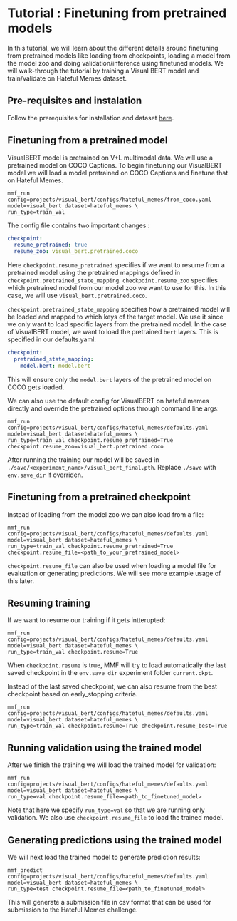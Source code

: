 # Tutorial : Finetuning from pretrained models

In this tutorial, we will learn about the different details around finetuning from pretrained models like loading from checkpoints, loading a model from the model zoo and doing validation/inference using finetuned models. We will walk-through the tutorial by training a Visual BERT model and train/validate on Hateful Memes dataset.

## Pre-requisites and instalation

Follow the prerequisites for installation and dataset [here](https://github.com/facebookresearch/mmf/tree/master/projects/hateful_memes#prerequisites).

## Finetuning from a pretrained model

VisualBERT model is pretrained on V+L multimodal data. We will use a pretrained model on COCO Captions. To begin finetuning our VisualBERT model we will load a model pretrained on COCO Captions and finetune that on Hateful Memes.

```
mmf_run config=projects/visual_bert/configs/hateful_memes/from_coco.yaml model=visual_bert dataset=hateful_memes \
run_type=train_val
```

The config file contains two important changes :

```yaml
checkpoint:
  resume_pretrained: true
  resume_zoo: visual_bert.pretrained.coco
```

Here `checkpoint.resume_pretrained` specifies if we want to resume from a pretrained model using the pretrained mappings defined in `checkpoint.pretrained_state_mapping`. `checkpoint.resume_zoo` specifies which pretrained model from our model zoo we want to use for this. In this case, we will use `visual_bert.pretrained.coco`.

`checkpoint.pretrained_state_mapping` specifies how a pretrained model will be loaded and mapped to which keys of the target model. We use it since we only want to load specific layers from the pretrained model. In the case of VisualBERT model, we want to load the pretrained `bert` layers. This is specified in our defaults.yaml:

```yaml
checkpoint:
  pretrained_state_mapping:
    model.bert: model.bert
```

This will ensure only the `model.bert` layers of the pretrained model on COCO gets loaded.

We can also use the default config for VisualBERT on hateful memes directly and override the pretrained options through command line args:

```
mmf_run config=projects/visual_bert/configs/hateful_memes/defaults.yaml model=visual_bert dataset=hateful_memes \
run_type=train_val checkpoint.resume_pretrained=True checkpoint.resume_zoo=visual_bert.pretrained.coco
```

After running the training our model will be saved in `./save/<experiment_name>/visual_bert_final.pth`. Replace `./save` with `env.save_dir` if overriden.

## Finetuning from a pretrained checkpoint

Instead of loading from the model zoo we can also load from a file:

```
mmf_run config=projects/visual_bert/configs/hateful_memes/defaults.yaml model=visual_bert dataset=hateful_memes \
run_type=train_val checkpoint.resume_pretrained=True checkpoint.resume_file=<path_to_your_pretrained_model>
```

`checkpoint.resume_file` can also be used when loading a model file for evaluation or generating predictions. We will see more example usage of this later.


## Resuming training

If we want to resume our training if it gets intterupted:

```
mmf_run config=projects/visual_bert/configs/hateful_memes/defaults.yaml model=visual_bert dataset=hateful_memes \
run_type=train_val checkpoint.resume=True
```

When `checkpoint.resume` is true, MMF will try to load automatically the last saved checkpoint in the `env.save_dir` experiment folder `current.ckpt`.

Instead of the last saved checkpoint, we can also resume from the best checkpoint based on early_stopping criteria.

```
mmf_run config=projects/visual_bert/configs/hateful_memes/defaults.yaml model=visual_bert dataset=hateful_memes \
run_type=train_val checkpoint.resume=True checkpoint.resume_best=True
```

## Running validation using the trained model

After we finish the training we will load the trained model for validation:

```
mmf_run config=projects/visual_bert/configs/hateful_memes/defaults.yaml model=visual_bert dataset=hateful_memes \
run_type=val checkpoint.resume_file=<path_to_finetuned_model>
```

Note that here we specify `run_type=val` so that we are running only validation. We also use `checkpoint.resume_file` to load the trained model.

## Generating predictions using the trained model

We will next load the trained model to generate prediction results:

```
mmf_predict config=projects/visual_bert/configs/hateful_memes/defaults.yaml model=visual_bert dataset=hateful_memes \
run_type=test checkpoint.resume_file=<path_to_finetuned_model>
```


This will generate a submission file in csv format that can be used for submission to the Hateful Memes challenge.
